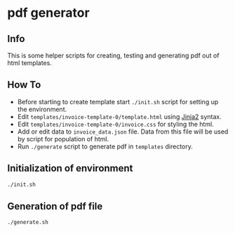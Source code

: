 # pdf generator

## Info
This is some helper scripts for creating, testing and generating pdf out of html templates.

## How To
* Before starting to create template start `./init.sh` script for setting up the environment.
* Edit `templates/invoice-template-0/template.html` using [Jinja2](https://jinja.palletsprojects.com/en/3.1.x/templates) syntax.
* Edit `templates/invoice-template-0/invoice.css` for styling the html.
* Add or edit data to `invoice_data.json` file. Data from this file will be used by script for population of html.
* Run `./generate` script to generate pdf in `templates` directory.

## Initialization of environment
```bash
./init.sh
```

## Generation of pdf file
```bash
./generate.sh
```
